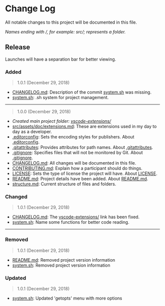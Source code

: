 # Change Log

All notable changes to this project will be documented in this file.

_Names ending with /, for example: src/; represents a folder._

## Release

Launches will have a separation bar for better viewing.

### Added

> 1.0.1 (December 29, 2018)

- [CHANGELOG.md](CHANGELOG.md "Click here to open the file."): Description of the commit [system.sh](system.sh "Click here to open the file.") was missing.
- [system.sh](system.sh "Click here to open the file."): .sh system for project management.

---

> 1.0.0 (December 29, 2018)

- _Created main project folder: [vscode-extensions/](/)_
- [src/assets/doc/extensions.md](src/assets/doc/extensions.md "Click here to open the file."): These are extensions used in my day to day as a developer.
- [.editorconfig](.editorconfig "Click here to open the file."): Sets the encoding styles for publishers. About [.editorconfig](https://editorconfig.org/ "Click to go to the project website.").
- [.gitattributes](.gitattributes "Click here to open the file."): Provides attributes for path names. About [.gitattributes](https://git-scm.com/docs/gitattributes "Click to go to the project website.").
- [.gitignore](.gitignore "Click here to open the file."): Specifies files that will not be monitored by Git. About [.gitignore](https://git-scm.com/docs/gitignore "Click to go to the project website.").
- [CHANGELOG.md](CHANGELOG.md "Click here to open the file."): All changes will be documented in this file.
- [CONTRIBUTING.md](CONTRIBUTING.md "Click here to open the file."): Explain how a participant should do things.
- [LICENSE](LICENSE "Click here to open the file."): Sets the type of license the project will have. About [LICENSE](https://help.github.com/articles/licensing-a-repository/ "Click to go to the project website.").
- [README.md](README.md "Click here to open the file."): Project details have been added. About [README.md](https://stackoverflow.com/questions/8655937/what-is-the-difference-between-readme-and-readme-md-in-github-projects "Click to go to the project website.").
- [structure.md](structure.md "Click here to open the file."): Current structure of files and folders.

### Changed

> 1.0.1 (December 29, 2018)

- [CHANGELOG.md](CHANGELOG.md "Click here to open the file."): The [vscode-extensions/](/) link has been fixed.
- [system.sh](system.sh "Click here to open the file."): Name some functions for better code reading.

---

### Removed

> 1.0.1 (December 29, 2018)

- [README.md](README.md "Click here to open the file."): Removed project version information
- [system.sh](system.sh "Click here to open the file."): Removed project version information

### Updated

> 1.0.1 (December 29, 2018)

- [system.sh](system.sh "Click here to open the file."): Updated 'getopts' menu with more options